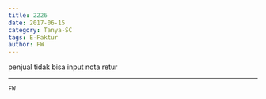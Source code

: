 ```yaml
---
title: 2226
date: 2017-06-15
category: Tanya-SC
tags: E-Faktur
author: FW
---
```


penjual tidak bisa input nota retur

---



`FW`
